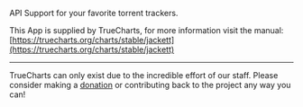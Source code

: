 API Support for your favorite torrent trackers.

This App is supplied by TrueCharts, for more information visit the manual: [https://truecharts.org/charts/stable/jackett](https://truecharts.org/charts/stable/jackett)

---

TrueCharts can only exist due to the incredible effort of our staff.
Please consider making a [donation](https://truecharts.org/sponsor) or contributing back to the project any way you can!
